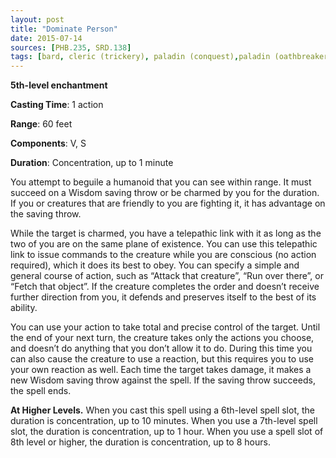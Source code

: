 ```yaml
---
layout: post
title: "Dominate Person"
date: 2015-07-14
sources: [PHB.235, SRD.138]
tags: [bard, cleric (trickery), paladin (conquest),paladin (oathbreaker), sorcerer, warlock (fae), warlock (great old one), wizard, level5, concentration, enchantment]
---
```


**5th-level enchantment**

**Casting Time**: 1 action

**Range**: 60 feet

**Components**: V, S

**Duration**: Concentration, up to 1 minute

You attempt to beguile a humanoid that you can see within range. It must succeed on a Wisdom saving throw or be charmed by you for the duration. If you or creatures that are friendly to you are fighting it, it has advantage on the saving throw.

While the target is charmed, you have a telepathic link with it as long as the two of you are on the same plane of existence. You can use this telepathic link to issue commands to the creature while you are conscious (no action required), which it does its best to obey. You can specify a simple and general course of action, such as “Attack that creature”, “Run over there”, or “Fetch that object”. If the creature completes the order and doesn’t receive further direction from you, it defends and preserves itself to the best of its ability.

You can use your action to take total and precise control of the target. Until the end of your next turn, the creature takes only the actions you choose, and doesn’t do anything that you don’t allow it to do. During this time you can also cause the creature to use a reaction, but this requires you to use your own reaction as well. Each time the target takes damage, it makes a new Wisdom saving throw against the spell. If the saving throw succeeds, the spell ends.

**At Higher Levels.** When you cast this spell using a 6th-level spell slot, the duration is concentration, up to 10 minutes. When you use a 7th-level spell slot, the duration is concentration, up to 1 hour. When you use a spell slot of 8th level or higher, the duration is concentration, up to 8 hours.
